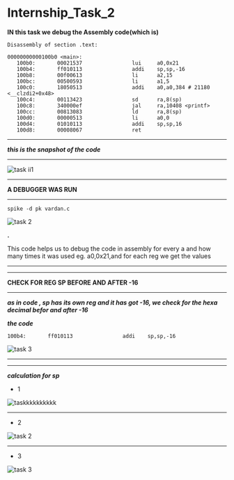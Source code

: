 # Internship_Task_2
**IN this task we debug the Assembly code(which is)**
```
Disassembly of section .text:

00000000000100b0 <main>:
   100b0:       00021537                lui     a0,0x21
   100b4:       ff010113                addi    sp,sp,-16
   100b8:       00f00613                li      a2,15
   100bc:       00500593                li      a1,5
   100c0:       18050513                addi    a0,a0,384 # 21180 <__clzdi2+0x48>
   100c4:       00113423                sd      ra,8(sp)
   100c8:       340000ef                jal     ra,10408 <printf>
   100cc:       00813083                ld      ra,8(sp)
   100d0:       00000513                li      a0,0
   100d4:       01010113                addi    sp,sp,16
   100d8:       00008067                ret

```
***
***this is the snapshot of the code***
***
![task ii1](https://github.com/user-attachments/assets/2896d669-089b-4e4d-9cd3-df33e203daa7)

***
**A DEBUGGER WAS RUN** 
***
``` spike -d pk vardan.c ``` 

![task 2](https://github.com/user-attachments/assets/1fedb105-f08b-4a4f-a21b-2257525baf39)


**.**


This code helps us to debug the code in assembly for every a and how many times it was used eg. a0,0x21,and for each reg we get the values

***

***
**CHECK FOR REG SP BEFORE AND AFTER -16**
***
***as in code , sp has its own reg and it has got -16, we check for the hexa decimal befor and after -16***

***the code***


``` 100b4:       ff010113                addi    sp,sp,-16 ```


![task 3](https://github.com/user-attachments/assets/2649f2a1-f79e-42c7-80f1-4cc563b75515)

***
***

***calculation for sp***
* 1


![taskkkkkkkkkk](https://github.com/user-attachments/assets/fbe3ff99-192a-402a-8743-5ca0c45e10ff)
***
* 2


![task 2](https://github.com/user-attachments/assets/06f2b8c1-caea-4d58-a601-54eae658cb34)
***
* 3



![task 3](https://github.com/user-attachments/assets/6faaff4d-da14-4015-9975-76f2447ec01f)




